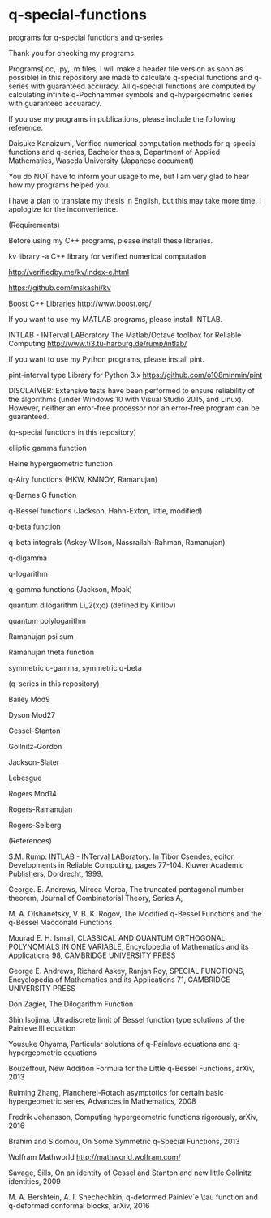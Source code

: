 # q-special-functions

programs for q-special functions and q-series

Thank you for checking my programs.

Programs(.cc, .py, .m files, I will make a header file version as soon as possible) in this repository are made to calculate q-special functions and q-series with guaranteed accuracy. All q-special functions are computed by calculating infinite q-Pochhammer symbols and q-hypergeometric series with guaranteed accuaracy. 

If you use my programs in publications, please include the following reference.

Daisuke Kanaizumi, Verified numerical computation methods for q-special functions and q-series,
Bachelor thesis, Department of Applied Mathematics, Waseda University (Japanese document)

You do NOT have to inform your usage to me, but I am very glad to hear how my programs helped you.

I have a plan to translate my thesis in English, but this may take more time. I apologize for the inconvenience.

(Requirements)

Before using my C++ programs, please install these libraries.

kv library -a C++ library for verified numerical computation 

http://verifiedby.me/kv/index-e.html

https://github.com/mskashi/kv

Boost C++ Libraries http://www.boost.org/

If you want to use my MATLAB programs, please install INTLAB.

INTLAB - INTerval LABoratory
The Matlab/Octave toolbox for Reliable Computing
http://www.ti3.tu-harburg.de/rump/intlab/

If you want to use my Python programs, please install pint.

pint-interval type Library for Python 3.x
https://github.com/o108minmin/pint

DISCLAIMER: Extensive tests have been performed to ensure reliability of the algorithms (under Windows 10 with Visual Studio 2015, and Linux). However, neither an error-free processor nor an error-free program can be guaranteed.

(q-special functions in this repository)

elliptic gamma function

Heine hypergeometric function

q-Airy functions (HKW, KMNOY, Ramanujan)

q-Barnes G function

q-Bessel functions (Jackson, Hahn-Exton, little, modified)

q-beta function

q-beta integrals (Askey-Wilson, Nassrallah-Rahman, Ramanujan)

q-digamma

q-logarithm

q-gamma functions (Jackson, Moak)

quantum dilogarithm Li_2(x;q) (defined by Kirillov)

quantum polylogarithm

Ramanujan psi sum

Ramanujan theta function

symmetric q-gamma, symmetric q-beta

(q-series in this repository)

Bailey Mod9

Dyson Mod27

Gessel-Stanton

Gollnitz-Gordon

Jackson-Slater

Lebesgue

Rogers Mod14

Rogers-Ramanujan

Rogers-Selberg

(References)

S.M. Rump: INTLAB - INTerval LABoratory. 
In Tibor Csendes, editor, Developments in Reliable Computing, pages 77-104. 
Kluwer Academic Publishers, Dordrecht, 1999.

George. E. Andrews, Mircea Merca, 
The truncated pentagonal number theorem,
Journal of Combinatorial Theory, Series A,

M. A. Olshanetsky, V. B. K. Rogov,
The Modified q-Bessel Functions and the q-Bessel Macdonald Functions

Mourad E. H. Ismail,
CLASSICAL AND QUANTUM ORTHOGONAL POLYNOMIALS IN ONE VARIABLE,
Encyclopedia of Mathematics and its Applications 98,
CAMBRIDGE UNIVERSITY PRESS

George E. Andrews, Richard Askey, Ranjan Roy,
SPECIAL FUNCTIONS,
Encyclopedia of Mathematics and its Applications 71,
CAMBRIDGE UNIVERSITY PRESS

Don Zagier, The Dilogarithm Function

Shin Isojima, Ultradiscrete limit of Bessel function type solutions of the Painleve III equation

Yousuke Ohyama, Particular solutions of q-Painleve equations and q-hypergeometric equations

Bouzeffour, New Addition Formula for the Little q-Bessel Functions, arXiv, 2013

Ruiming Zhang, Plancherel-Rotach asymptotics for certain basic hypergeometric series, Advances in Mathematics, 2008

Fredrik Johansson, Computing hypergeometric functions rigorously, arXiv, 2016

Brahim and Sidomou, On Some Symmetric q-Special Functions, 2013

Wolfram Mathworld http://mathworld.wolfram.com/

Savage, Sills, On an identity of Gessel and Stanton and new little Gollnitz identities, 2009 

M. A. Bershtein, A. I. Shechechkin, q-deformed Painlev\`e \tau function and q-deformed conformal blocks, arXiv, 2016
